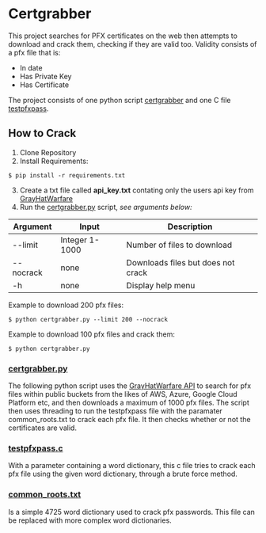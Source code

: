 # Certgrabber
This project searches for PFX certificates on the web then attempts to download and crack them, checking if they are valid too.
Validity consists of a pfx file that is:
- In date
- Has Private Key
- Has Certificate
  
The project consists of one python script [certgrabber](certgrabber.py) and one C file [testpfxpass](testpfxpass.c).
## How to Crack
1. Clone Repository
1. Install Requirements:
```
$ pip install -r requirements.txt
```
3. Create a txt file called **api_key.txt** contating only the users api key from [GrayHatWarfare](https://buckets.grayhatwarfare.com) 
4. Run the [certgrabber.py](certgrabber.py) script, _see arguments below:_

| Argument | Input | Description |
| -------- | ----- | ----------- |
| --limit  | Integer 1-1000 | Number of files to download | 
| --nocrack | none | Downloads files but does not crack |
| -h | none | Display help menu |

Example to download 200 pfx files:
```
$ python certgrabber.py --limit 200 --nocrack
```
Example to download 100 pfx files and crack them:
```
$ python certgrabber.py
```

### [certgrabber.py](certgrabber.py)
The following python script uses the [GrayHatWarfare API](https://buckets.grayhatwarfare.com/api/v2/files) to search for pfx files within public buckets from the likes of AWS, Azure, Google Cloud Platform etc, and then downloads a maximum of 1000 pfx files. The script then uses threading to run the testpfxpass file with the paramater common_roots.txt to crack each pfx file. It then checks whether or not the certificates are valid.
### [testpfxpass.c](testpfxpass.c)
With a parameter containing a word dictionary, this c file tries to crack each pfx file using the given word dictionary, through a brute force method.
### [common_roots.txt](common_roots.txt)
Is a simple 4725 word dictionary used to crack pfx passwords. This file can be replaced with more complex word dictionaries.

